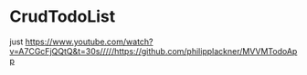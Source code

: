 ﻿# CrudTodoList
just https://www.youtube.com/watch?v=A7CGcFjQQtQ&t=30s/////https://github.com/philipplackner/MVVMTodoApp
